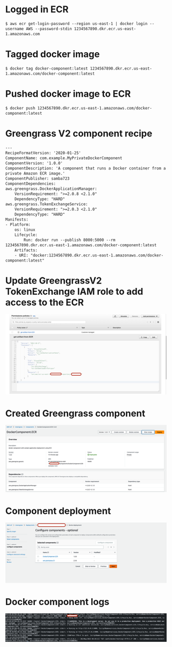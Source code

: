 # Logged in ECR
    $ aws ecr get-login-password --region us-east-1 | docker login --username AWS --password-stdin 1234567890.dkr.ecr.us-east-1.amazonaws.com

# Tagged docker image
    $ docker tag docker-component:latest 1234567890.dkr.ecr.us-east-1.amazonaws.com/docker-component:latest

# Pushed docker image to ECR
    $ docker push 1234567890.dkr.ecr.us-east-1.amazonaws.com/docker-component:latest

# Greengrass V2 component recipe
    ---
    RecipeFormatVersion: '2020-01-25'
    ComponentName: com.example.MyPrivateDockerComponent
    ComponentVersion: '1.0.0'
    ComponentDescription: 'A component that runs a Docker container from a private Amazon ECR image.'
    ComponentPublisher: samba723
    ComponentDependencies:
    aws.greengrass.DockerApplicationManager:
        VersionRequirement: ">=2.0.8 <2.1.0"
        DependencyType: "HARD"
    aws.greengrass.TokenExchangeService:
        VersionRequirement: ">=2.0.3 <2.1.0"
        DependencyType: "HARD"
    Manifests:
    - Platform:
        os: linux
        Lifecycle:
            Run: docker run --publish 8000:5000 --rm 1234567890.dkr.ecr.us-east-1.amazonaws.com/docker-component:latest
        Artifacts:
        - URI: "docker:1234567890.dkr.ecr.us-east-1.amazonaws.com/docker-component:latest"

# Update GreengrassV2 TokenExchange IAM role to add access to the ECR
![Update GreengrassV2 TokenExchange Role with ECR permissions](/ECR/Screenshots/UpdatedGreengrassTokenExchangeRollWithECRPermissions.png)

# Created Greengrass component
![Component created](/ECR/Screenshots/DockerComponentCreation.png)

# Component deployment
![Component Deployment](/ECR/Screenshots/DockerComponentDeployment.png)

# Docker component logs
![Docker component logs](/ECR/Screenshots/DockerComonentLogs.png)